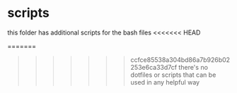 # scripts

this folder has additional scripts for the bash files
<<<<<<< HEAD

=======
>>>>>>> ccfce85538a304bd86a7b926b02253e6ca33d7cf
there's no dotfiles or scripts that can be used in any helpful way
